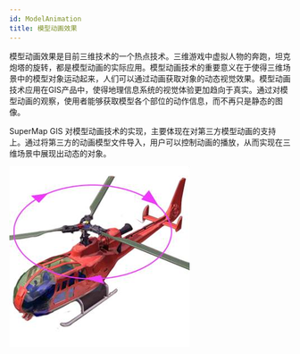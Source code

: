 ```yaml
---
id: ModelAnimation
title: 模型动画效果
---
```

模型动画效果是目前三维技术的一个热点技术。三维游戏中虚拟人物的奔跑，坦克炮塔的旋转，都是模型动画的实际应用。模型动画技术的重要意义在于使得三维场景中的模型对象运动起来，人们可以通过动画获取对象的动态视觉效果。模型动画技术应用在GIS产品中，使得地理信息系统的视觉体验更加趋向于真实。通过对模型动画的观察，使用者能够获取模型各个部位的动作信息，而不再只是静态的图像。

SuperMap GIS 对模型动画技术的实现，主要体现在对第三方模型动画的支持上。通过将第三方的动画模型文件导入，用户可以控制动画的播放，从而实现在三维场景中展现出动态的对象。

![](img/ModelAnimation.png)  

  

